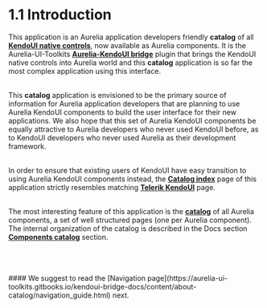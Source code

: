 # 1.1 Introduction
This application is an Aurelia application developers friendly **catalog** of all **[KendoUI native controls](http://demos.telerik.com/kendo-ui/)**, now available as Aurelia components. It is the Aurelia-UI-Toolkits **[Aurelia-KendoUI bridge](https://github.com/aurelia-ui-toolkits/aurelia-kendoui-bridge)** plugin that brings the KendoUI native controls into Aurelia world and this **catalog** application is so far the most complex application using this interface.
<br>
<br>

This **catalog** application is envisioned to be the primary source of information for Aurelia application developers that are planning to use Aurelia KendoUI components to build the user interface for their new applications. We also hope that this set of Aurelia KendoUI components be equally attractive to Aurelia developers who never used KendoUI before, as to KendoUI developers who never used Aurelia as their development framework.
<br>
<br>

In order to ensure that existing users of KendoUI have easy transition to using Aurelia KendoUI components instead, the **[Catalog index](http://aurelia-ui-toolkits.github.io/demo-kendo/#/project-status)** page of this application strictly resembles matching **[Telerik KendoUI](http://demos.telerik.com/kendo-ui/)** page.
<br>
<br>

The most interesting feature of this application is the **[catalog](http://aurelia-ui-toolkits.github.io/demo-kendo/#/samples/grid/basic-use)** of all Aurelia components, a set of well structured pages (one per Aurelia component). The internal organization of the catalog is described in the Docs section **[Components catalog](http://aurelia-ui-toolkits.github.io/demo-kendo/#/help/docs/about_this_application/3._components_catalog)** section.

<br>
<br>
<br>
#### We suggest to read the [Navigation page](https://aurelia-ui-toolkits.gitbooks.io/kendoui-bridge-docs/content/about-catalog/navigation_guide.html) next.


